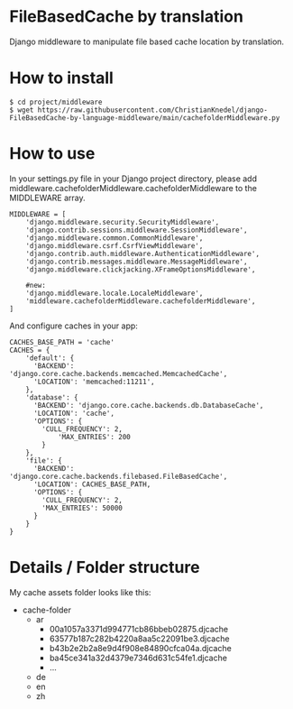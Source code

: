 # FileBasedCache by translation
Django middleware to manipulate file based cache location by  translation.


# How to install
```
$ cd project/middleware
$ wget https://raw.githubusercontent.com/ChristianKnedel/django-FileBasedCache-by-language-middleware/main/cachefolderMiddleware.py
```

# How to use
In your settings.py file in your Django project directory, please add middleware.cachefolderMiddleware.cachefolderMiddleware to the MIDDLEWARE array.

```
MIDDLEWARE = [
    'django.middleware.security.SecurityMiddleware',
    'django.contrib.sessions.middleware.SessionMiddleware',
    'django.middleware.common.CommonMiddleware',
    'django.middleware.csrf.CsrfViewMiddleware',
    'django.contrib.auth.middleware.AuthenticationMiddleware',
    'django.contrib.messages.middleware.MessageMiddleware',
    'django.middleware.clickjacking.XFrameOptionsMiddleware',

    #new:
    'django.middleware.locale.LocaleMiddleware',
    'middleware.cachefolderMiddleware.cachefolderMiddleware',
]

```
And configure caches in your app:
```
CACHES_BASE_PATH = 'cache'
CACHES = {
    'default': {
      'BACKEND': 'django.core.cache.backends.memcached.MemcachedCache',
      'LOCATION': 'memcached:11211',
    },
    'database': {
      'BACKEND': 'django.core.cache.backends.db.DatabaseCache',
      'LOCATION': 'cache',
      'OPTIONS': {
	    'CULL_FREQUENCY': 2,
            'MAX_ENTRIES': 200
        }
    },
    'file': {
      'BACKEND': 'django.core.cache.backends.filebased.FileBasedCache',
      'LOCATION': CACHES_BASE_PATH,
      'OPTIONS': {
	    'CULL_FREQUENCY': 2,
        'MAX_ENTRIES': 50000
      }
    }
}
```

# Details / Folder structure
My cache assets folder looks like this:
- cache-folder
  - ar
    - 00a1057a3371d994771cb86bbeb02875.djcache
    -  63577b187c282b4220a8aa5c22091be3.djcache
    -  b43b2e2b2a8e9d4f908e84890cfca04a.djcache
    -  ba45ce341a32d4379e7346d631c54fe1.djcache
    -  ...
  - de
  - en
  - zh
